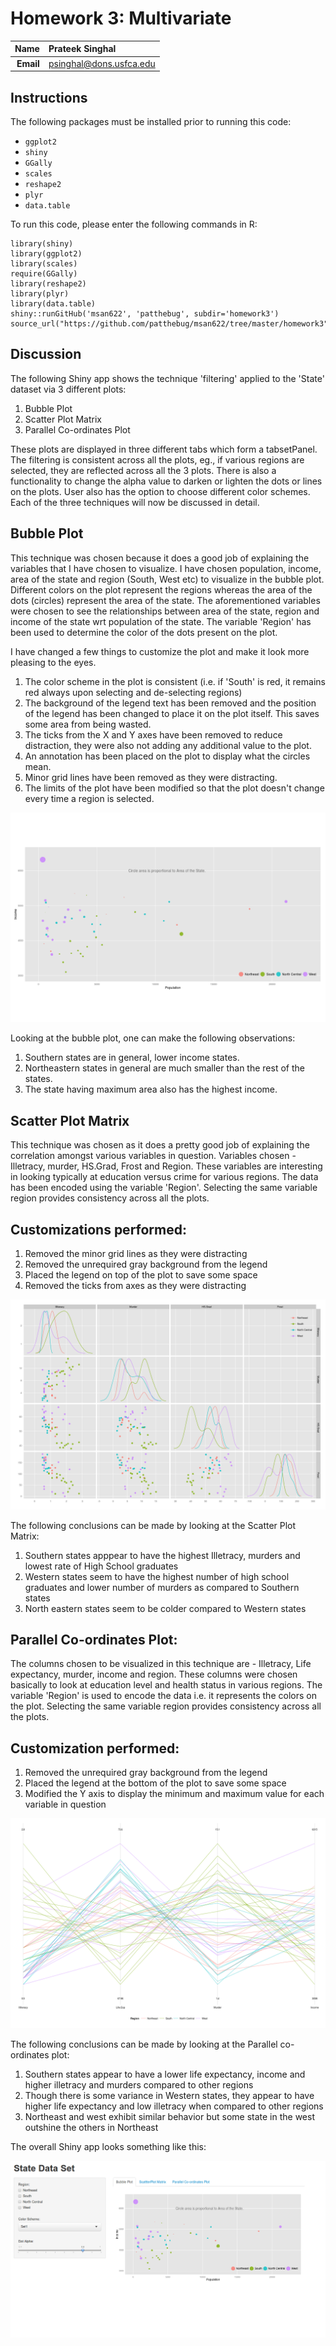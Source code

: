 Homework 3: Multivariate
==============================

| **Name**  | Prateek Singhal         |
|----------:|:------------------------|
| **Email** | psinghal@dons.usfca.edu |

## Instructions ##

The following packages must be installed prior to running this code:

- `ggplot2`
- `shiny`
- `GGally`
- `scales`
- `reshape2`
- `plyr`
- `data.table`

To run this code, please enter the following commands in R:

```
library(shiny)
library(ggplot2)
library(scales)
require(GGally)
library(reshape2)   
library(plyr)       
library(data.table)
shiny::runGitHub('msan622', 'patthebug', subdir='homework3')
source_url("https://github.com/patthebug/msan622/tree/master/homework3")
```

## Discussion ##

The following Shiny app shows the technique 'filtering' applied to the 'State' dataset via 3 different plots:
1. Bubble Plot
2. Scatter Plot Matrix
3. Parallel Co-ordinates Plot

These plots are displayed in three different tabs which form a tabsetPanel. The filtering is consistent across all the plots, eg., if various regions are selected, they are reflected across all the 3 plots. There is also a functionality to change the alpha value to darken or lighten the dots or lines on the plots. User also has the option to choose different color schemes.
Each of the three techniques will now be discussed in detail.

## Bubble Plot ##
This technique was chosen because it does a good job of explaining the variables that I have chosen to visualize. I have chosen population, income, area of the state and region (South, West etc) to visualize in the bubble plot. Different colors on the plot represent the regions whereas the area of the dots (circles) represent the area of the state. The aforementioned variables were chosen to see the relationships between area of the state, region and income of the state wrt population of the state. The variable 'Region' has been used to determine the color of the dots present on the plot. 

I have changed a few things to customize the plot and make it look more pleasing to the eyes.
1. The color scheme in the plot is consistent (i.e. if 'South' is red, it remains red always upon selecting and de-selecting regions)
2. The background of the legend text has been removed and the position of the legend has been changed to place it on the plot itself. This saves some area from being wasted.
3. The ticks from the X and Y axes have been removed to reduce distraction, they were also not adding any additional value to the plot.
4. An annotation has been placed on the plot to display what the circles mean.
5. Minor grid lines have been removed as they were distracting.
6. The limits of the plot have been modified so that the plot doesn't change every time a region is selected.

![IMAGE](BubblePlot.png)

Looking at the bubble plot, one can make the following observations:
1. Southern states are in general, lower income states. 
2. Northeastern states in general are much smaller than the rest of the states.
3. The state having maximum area also has the highest income.

## Scatter Plot Matrix ##
This technique was chosen as it does a pretty good job of explaining the correlation amongst various variables in question. 
Variables chosen - Illetracy, murder, HS.Grad, Frost and Region. These variables are interesting in looking typically at education versus crime for various regions. 
The data has been encoded using the variable 'Region'. Selecting the same variable region provides consistency across all the plots.

## Customizations performed: ##
1. Removed the minor grid lines as they were distracting
2. Removed the unrequired gray background from the legend
3. Placed the legend on top of the plot to save some space
4. Removed the ticks from axes as they were distracting

![IMAGE](ScatterPlotMatrix.png)

The following conclusions can be made by looking at the Scatter Plot Matrix:
1. Southern states apppear to have the highest Illetracy, murders and lowest rate of High School graduates
2. Western states seem to have the highest number of high school graduates and lower number of murders as compared to Southern states
3. North eastern states seem to be colder compared to Western states

## Parallel Co-ordinates Plot: ##
The columns chosen to be visualized in this technique are - Illetracy, Life expectancy, murder, income and region. These columns were chosen basically to look at education level and health status in various regions. The variable 'Region' is used to encode the data i.e. it represents the colors on the plot. Selecting the same variable region provides consistency across all the plots.

## Customization performed: ##
1. Removed the unrequired gray background from the legend
2. Placed the legend at the bottom of the plot to save some space
3. Modified the Y axis to display the minimum and maximum value for each variable in question

![IMAGE](ParallelCoordinatesPlot.png)

The following conclusions can be made by looking at the Parallel co-ordinates plot:
1. Southern states appear to have a lower life expectancy, income and higher illetracy and murders compared to other regions
2. Though there is some variance in Western states, they appear to have higher life expectancy and low illetracy when compared to other regions
3. Northeast and west exhibit similar behavior but some state in the west outshine the others in Northeast

The overall Shiny app looks something like this:

![IMAGE](ShinyApp_HW3.png)

